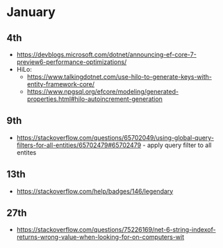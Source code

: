 # January

## 4th
- https://devblogs.microsoft.com/dotnet/announcing-ef-core-7-preview6-performance-optimizations/
- HiLo:
  - https://www.talkingdotnet.com/use-hilo-to-generate-keys-with-entity-framework-core/ 
  - https://www.npgsql.org/efcore/modeling/generated-properties.html#hilo-autoincrement-generation

## 9th 
- https://stackoverflow.com/questions/65702049/using-global-query-filters-for-all-entities/65702479#65702479 - apply query filter to all entites


## 13th
- https://stackoverflow.com/help/badges/146/legendary


## 27th
- https://stackoverflow.com/questions/75226169/net-6-string-indexof-returns-wrong-value-when-looking-for-on-computers-wit
